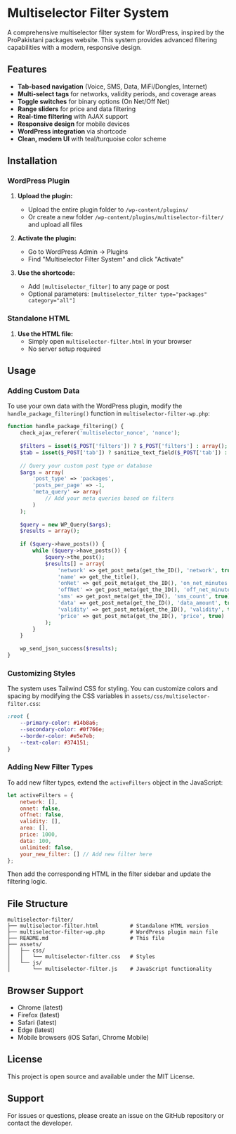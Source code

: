 # Multiselector Filter System

A comprehensive multiselector filter system for WordPress, inspired by the ProPakistani packages website. This system provides advanced filtering capabilities with a modern, responsive design.

## Features

- **Tab-based navigation** (Voice, SMS, Data, MiFi/Dongles, Internet)
- **Multi-select tags** for networks, validity periods, and coverage areas
- **Toggle switches** for binary options (On Net/Off Net)
- **Range sliders** for price and data filtering
- **Real-time filtering** with AJAX support
- **Responsive design** for mobile devices
- **WordPress integration** via shortcode
- **Clean, modern UI** with teal/turquoise color scheme

## Installation

### WordPress Plugin

1. **Upload the plugin:**
   - Upload the entire plugin folder to `/wp-content/plugins/`
   - Or create a new folder `/wp-content/plugins/multiselector-filter/` and upload all files

2. **Activate the plugin:**
   - Go to WordPress Admin → Plugins
   - Find "Multiselector Filter System" and click "Activate"

3. **Use the shortcode:**
   - Add `[multiselector_filter]` to any page or post
   - Optional parameters: `[multiselector_filter type="packages" category="all"]`

### Standalone HTML

1. **Use the HTML file:**
   - Simply open `multiselector-filter.html` in your browser
   - No server setup required

## Usage

### Adding Custom Data

To use your own data with the WordPress plugin, modify the `handle_package_filtering()` function in `multiselector-filter-wp.php`:

```php
function handle_package_filtering() {
    check_ajax_referer('multiselector_nonce', 'nonce');
    
    $filters = isset($_POST['filters']) ? $_POST['filters'] : array();
    $tab = isset($_POST['tab']) ? sanitize_text_field($_POST['tab']) : 'voice';
    
    // Query your custom post type or database
    $args = array(
        'post_type' => 'packages',
        'posts_per_page' => -1,
        'meta_query' => array(
            // Add your meta queries based on filters
        )
    );
    
    $query = new WP_Query($args);
    $results = array();
    
    if ($query->have_posts()) {
        while ($query->have_posts()) {
            $query->the_post();
            $results[] = array(
                'network' => get_post_meta(get_the_ID(), 'network', true),
                'name' => get_the_title(),
                'onNet' => get_post_meta(get_the_ID(), 'on_net_minutes', true),
                'offNet' => get_post_meta(get_the_ID(), 'off_net_minutes', true),
                'sms' => get_post_meta(get_the_ID(), 'sms_count', true),
                'data' => get_post_meta(get_the_ID(), 'data_amount', true),
                'validity' => get_post_meta(get_the_ID(), 'validity', true),
                'price' => get_post_meta(get_the_ID(), 'price', true)
            );
        }
    }
    
    wp_send_json_success($results);
}
```

### Customizing Styles

The system uses Tailwind CSS for styling. You can customize colors and spacing by modifying the CSS variables in `assets/css/multiselector-filter.css`:

```css
:root {
    --primary-color: #14b8a6;
    --secondary-color: #0f766e;
    --border-color: #e5e7eb;
    --text-color: #374151;
}
```

### Adding New Filter Types

To add new filter types, extend the `activeFilters` object in the JavaScript:

```javascript
let activeFilters = {
    network: [],
    onnet: false,
    offnet: false,
    validity: [],
    area: [],
    price: 1000,
    data: 100,
    unlimited: false,
    your_new_filter: [] // Add new filter here
};
```

Then add the corresponding HTML in the filter sidebar and update the filtering logic.

## File Structure

```
multiselector-filter/
├── multiselector-filter.html          # Standalone HTML version
├── multiselector-filter-wp.php        # WordPress plugin main file
├── README.md                          # This file
├── assets/
│   ├── css/
│   │   └── multiselector-filter.css   # Styles
│   └── js/
│       └── multiselector-filter.js    # JavaScript functionality
```

## Browser Support

- Chrome (latest)
- Firefox (latest)
- Safari (latest)
- Edge (latest)
- Mobile browsers (iOS Safari, Chrome Mobile)

## License

This project is open source and available under the MIT License.

## Support

For issues or questions, please create an issue on the GitHub repository or contact the developer.
